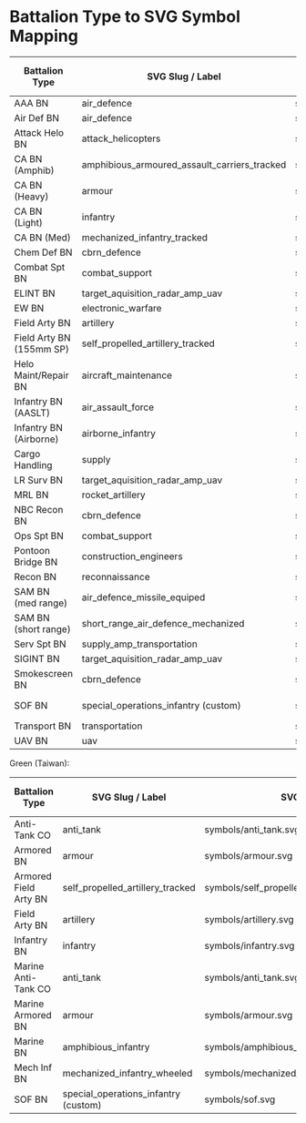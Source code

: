 # Battalion Type to SVG Symbol Mapping

| Battalion Type                | SVG Slug / Label                        | SVG File                                      | Notes / Action Needed                |
|-------------------------------|-----------------------------------------|-----------------------------------------------|--------------------------------------|
| AAA BN                        | air_defence                             | symbols/air_defence.svg                       |                                      |
| Air Def BN                    | air_defence                             | symbols/air_defence.svg                       |                                      |
| Attack Helo BN                | attack_helicopters                      | symbols/attack_helicopters.svg                |                                      |
| CA BN (Amphib)                | amphibious_armoured_assault_carriers_tracked | symbols/amphibious_armoured_assault_carriers_tracked.svg |                        |
| CA BN (Heavy)                 | armour                                  | symbols/armour.svg                            |                                      |
| CA BN (Light)                 | infantry                                | symbols/infantry.svg                          |                                      |
| CA BN (Med)                   | mechanized_infantry_tracked              | symbols/mechanized_infantry_tracked.svg       |                                      |
| Chem Def BN                   | cbrn_defence                            | symbols/cbrn_defence.svg                      |                                      |
| Combat Spt BN                 | combat_support                          | symbols/combat_support.svg                    |                                      |
| ELINT BN                      | target_aquisition_radar_amp_uav          | symbols/target_aquisition_radar_amp_uav.svg   |                                      |
| EW BN                         | electronic_warfare                      | symbols/electronic_warfare.svg                |                                      |
| Field Arty BN                 | artillery                               | symbols/artillery.svg                         |                                      |
| Field Arty BN (155mm SP)      | self_propelled_artillery_tracked        | symbols/self_propelled_artillery_tracked.svg  |                                      |
| Helo Maint/Repair BN          | aircraft_maintenance                    | symbols/aircraft_maintenance.svg              |                                      |
| Infantry BN (AASLT)           | air_assault_force                       | symbols/air_assault_force.svg                 |                                      |
| Infantry BN (Airborne)        | airborne_infantry                       | symbols/airborne_infantry.svg                 |                                      |
| Cargo Handling                | supply                                  | symbols/supply.svg                            |                                      |
| LR Surv BN                    | target_aquisition_radar_amp_uav          | symbols/target_aquisition_radar_amp_uav.svg   |                                      |
| MRL BN                        | rocket_artillery                        | symbols/rocket_artillery.svg                  |                                      |
| NBC Recon BN                  | cbrn_defence                            | symbols/cbrn_defence.svg                      |                                      |
| Ops Spt BN                    | combat_support                          | symbols/combat_support.svg                    |                                      |
| Pontoon Bridge BN             | construction_engineers                  | symbols/construction_engineers.svg            |                                      |
| Recon BN                      | reconnaissance                          | symbols/reconnaissance.svg                    |                                      |
| SAM BN (med range)            | air_defence_missile_equiped             | symbols/air_defence_missile_equiped.svg       |                                      |
| SAM BN (short range)          | short_range_air_defence_mechanized      | symbols/short_range_air_defence_mechanized.svg|                                      |
| Serv Spt BN                   | supply_amp_transportation               | symbols/supply_amp_transportation.svg         |                                      |
| SIGINT BN                     | target_aquisition_radar_amp_uav          | symbols/target_aquisition_radar_amp_uav.svg   |                                      |
| Smokescreen BN                | cbrn_defence                            | symbols/cbrn_defence.svg                      |                                      |
| SOF BN                        | special_operations_infantry (custom)    | symbols/sof.svg                               | Needs visual improvement             |
| Transport BN                  | transportation                          | symbols/transportation.svg                    |                                      |
| UAV BN                        | uav                                     | symbols/uav.svg                               |                                      |

Green (Taiwan):

| Battalion Type                | SVG Slug / Label                        | SVG File                                      | Notes / Action Needed                |
|-------------------------------|-----------------------------------------|-----------------------------------------------|--------------------------------------|
| Anti-Tank CO                  | anti_tank                               | symbols/anti_tank.svg                         |                                      |
| Armored BN                    | armour                                  | symbols/armour.svg                            |                                      |
| Armored Field Arty BN         | self_propelled_artillery_tracked        | symbols/self_propelled_artillery_tracked.svg  |                                      |
| Field Arty BN                 | artillery                               | symbols/artillery.svg                         |                                      |
| Infantry BN                   | infantry                                | symbols/infantry.svg                          |                                      |
| Marine Anti-Tank CO           | anti_tank                               | symbols/anti_tank.svg                         |                                      |
| Marine Armored BN             | armour                                  | symbols/armour.svg                            |                                      |
| Marine BN                     | amphibious_infantry                     | symbols/amphibious_infantry.svg               |                                      |
| Mech Inf BN                   | mechanized_infantry_wheeled             | symbols/mechanized_infantry_wheeled.svg       |                                      |
| SOF BN                        | special_operations_infantry (custom)    | symbols/sof.svg                               | Needs visual improvement             |
